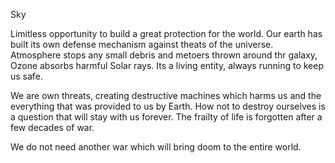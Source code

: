 Sky 

Limitless opportunity to build a great protection for the world.
Our earth has built its own defense mechanism against theats of the universe. 
Atmosphere stops any small debris and metoers thrown around thr galaxy,  Ozone absorbs harmful Solar rays. 
Its a living entity, always running to keep us safe.

We are own threats,  creating destructive machines which harms us and the everything that was provided to us by Earth. 
How not to destroy ourselves is a question that will stay with us forever. The frailty of life is forgotten after a few decades of war.  

We do not need another war which will bring doom to the entire world.  